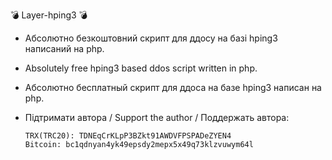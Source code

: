 💣 Layer-hping3 💣

- Абсолютно безкоштовний скрипт для ддосу на базі hping3 написаний на php.

- Absolutely free hping3 based ddos script written in php.

- Абсолютно бесплатный скрипт для ддоса на базе hping3 написан на php.

- Підтримати автора / Support the author / Поддержать автора:

      TRX(TRC20): TDNEqCrKLpP3BZkt91AWDVFPSPADeZYEN4
      Bitcoin: bc1qdnyan4yk49epsdy2mepx5x49q73klzvuwym64l
